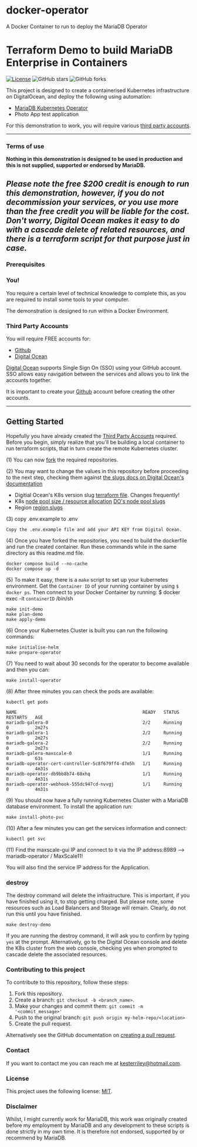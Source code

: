 # docker-operator
A Docker Container to run to deploy the MariaDB Operator

# Terraform Demo to build MariaDB Enterprise in Containers

[![License](https://img.shields.io/badge/mit-blue.svg)](https://opensource.org/licenses/mit)
![GitHub stars](https://img.shields.io/github/stars/mariadb-kester/docker-operator?style=social)
![GitHub forks](https://img.shields.io/github/forks/mariadb-kester/docker-operator?style=social)

This project is designed to create a containerised Kubernetes infrastructure on DigitalOcean, and deploy the following
using automation:

- [MariaDB Kubernetes Operator]([https://mariadb.com])
- Photo App test application

For this demonstration to work, you will require various [third party accounts](#third-party-accounts).

---

### Terms of use

**Nothing in this demonstration is designed to be used in production and this is not supplied, supported or endorsed by MariaDB.**

*Please note the free $200 credit is enough to run this demonstration, however, if you do not decommission your services, or you use more than the free credit you will be liable for the cost.*
*Don't worry, Digital Ocean makes it easy to do with a cascade delete of related resources, and there is a terraform script for that purpose just in case.*
---

### Prerequisites

### You!

You require a certain level of technical knowledge to complete this, as you are required to install some tools to your
computer.

The demonstration is designed to run within a Docker Environment.

### Third Party Accounts

You will require FREE accounts for:

- [Github](./docs/files/github/readme.md)
- [Digital Ocean](./docs/files/digitalocean/readme.md)

[Digital Ocean](./docs/files/digitalocean/readme.md) supports Single Sign
On (SSO) using your GitHub account. SSO allows easy navigation between the services and allows you to link the accounts together.

It is important to create your [Github](./docs/files/github/readme.md) account before creating the other accounts.




---

## Getting Started

Hopefully you have already created the [Third Party Accounts](#third-party-accounts) required.
Before you begin, simply realize that you'll be building a local container to run terraform scripts, that in turn create the remote Kubernetes cluster.

(1) You can now [fork](./docs/files/github/fork.md) the required repositories.

(2) You may want to change the values in this repository before proceeding to the next step, checking them against [the slugs docs on Digital Ocean's documentation](https://slugs.do-api.dev/) 
* Digitial Ocean's K8s version slug [terraform file](https://github.com/mariadb-kester/docker-operator/blob/main/terraform/modules/kdrDemo/cluster.tf#L6).  Changes frequently!
* K8s [node pool size / resource allocation](https://github.com/mariadb-pieterhumphrey/docker-operator/blob/main/terraform/modules/kdrDemo/cluster.tf#L11) [DO's node pool slugs](https://docs.digitalocean.com/reference/terraform/reference/resources/kubernetes_node_pool/)
* Region [region slugs](https://github.com/mariadb-pieterhumphrey/docker-operator/blob/main/terraform/modules/kdrDemo/cluster.tf#L3) 

(3) copy .env.example to .env 

    Copy the .env.example file and add your API KEY from Digital Ocean.

(4) Once you have forked the repositories, you need to build the dockerfile and run the created container. Run these commands while in the same directory as this readme.md file.

    docker compose build --no-cache
    docker compose up -d

(5) To make it easy, there is a `make` script to set up your kubernetes environment. Get the `Container ID` of your running container by using `$ docker ps`.  Then connect to your Docker Container by running:
$ docker exec -it `containerID` /bin/sh

    make init-demo
    make plan-demo
    make apply-demo

(6) Once your Kubernetes Cluster is built you can run the following commands:

    make initialise-helm
    make prepare-operator

(7) You need to wait about 30 seconds for the operator to become available and then you can:

    make install-operator

(8) After three minutes you can check the pods are available:

    kubectl get pods

    NAME                                                READY   STATUS    RESTARTS   AGE
    mariadb-galera-0                                    2/2     Running   0          2m27s
    mariadb-galera-1                                    2/2     Running   0          2m27s
    mariadb-galera-2                                    2/2     Running   0          2m27s
    mariadb-galera-maxscale-0                           1/1     Running   0          63s
    mariadb-operator-cert-controller-5c8f679ff4-d7m5h   1/1     Running   0          4m31s
    mariadb-operator-db9bb8b74-68xhq                    1/1     Running   0          4m31s
    mariadb-operator-webhook-555dc947cd-nvvgj           1/1     Running   0          4m31s

(9) You should now have a fully running Kubernetes Cluster with a MariaDB database environment. 
To install the application run:

    make install-photo-pvc

(10) After a few minutes you can get the services information and connect:

    kubectl get svc 

(11) Find the maxscale-gui IP and connect to it via the IP address:8989 --> mariadb-operator / MaxScale11!

You will also find the service IP address for the Application.

### destroy

The destroy command will delete the infrastructure. This is important, if you have finished using it, to stop getting charged. But please note, some resources such as Load Balancers and Storage will remain. Clearly, do not run this until you have finished.

`make destroy-demo`

If you are running the destroy command, it will ask you to confirm by typing `yes` at the prompt.
Alternatively, go to the Digital Ocean console and delete the K8s cluster from the web console, checking yes when prompted to cascade delete the associated resources.

### Contributing to this project

<!--- If your README is long or you have some specific process or steps you want contributors to follow, consider creating a separate CONTRIBUTING.md file--->
To contribute to this repository, follow these steps:

1. Fork this repository.
2. Create a branch: `git checkout -b <branch_name>`.
3. Make your changes and commit them: `git commit -m '<commit_message>'`
4. Push to the original branch: `git push origin my-helm-repo/<location>`
5. Create the pull request.

Alternatively see the GitHub documentation
on [creating a pull request](https://help.github.com/en/github/collaborating-with-issues-and-pull-requests/creating-a-pull-request).

### Contact

If you want to contact me you can reach me at kesterriley@hotmail.com.

### License

<!--- If you're not sure which open license to use see https://choosealicense.com/--->

This project uses the following license: [MIT](https://github.com/mariadb-kester/docker-operator/blob/main/LICENSE).

### Disclaimer

Whilst, I might currently work for MariaDB, this work was originally created before my employment by MariaDB and any development to these scripts is done strictly in my own time. It is therefore not endorsed, supported by or recommend by MariaDB. 
